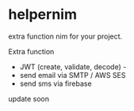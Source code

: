# helpernim
extra function nim for your project.

Extra function

- JWT (create, validate, decode) -
- send email via SMTP / AWS SES
- send sms via firebase

update soon
